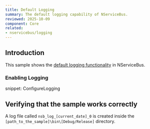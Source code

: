 ```yaml
---
title: Default Logging
summary: The default logging capability of NServiceBus.
reviewed: 2025-10-09
component: Core
related:
- nservicebus/logging
---
```



## Introduction

This sample shows the [default logging functionality](/nservicebus/logging/#default-logging) in NServiceBus.

### Enabling Logging

snippet: ConfigureLogging


## Verifying that the sample works correctly

 A log file called `nsb_log_[current_date]_0` is created inside the `[path_to_the_sample]\bin\[Debug/Release]` directory.



